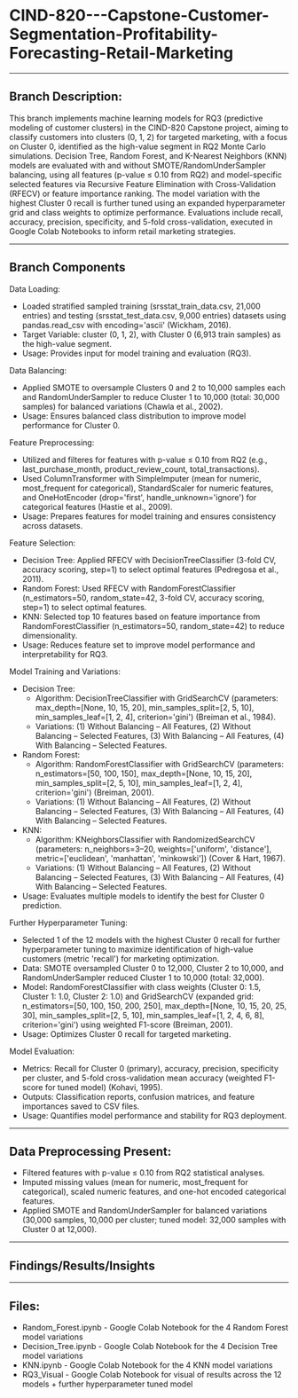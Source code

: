 # CIND-820---Capstone-Customer-Segmentation-Profitability-Forecasting-Retail-Marketing

---

## Branch Description:
This branch implements machine learning models for RQ3 (predictive modeling of customer clusters) in the CIND-820 Capstone project, aiming to classify customers into clusters (0, 1, 2) for targeted marketing, with a focus on Cluster 0, identified as the high-value segment in RQ2 Monte Carlo simulations. Decision Tree, Random Forest, and K-Nearest Neighbors (KNN) models are evaluated with and without SMOTE/RandomUnderSampler balancing, using all features (p-value ≤ 0.10 from RQ2) and model-specific selected features via Recursive Feature Elimination with Cross-Validation (RFECV) or feature importance ranking. The model variation with the highest Cluster 0 recall is further tuned using an expanded hyperparameter grid and class weights to optimize performance. Evaluations include recall, accuracy, precision, specificity, and 5-fold cross-validation, executed in Google Colab Notebooks to inform retail marketing strategies.

---
## Branch Components
Data Loading:
- Loaded stratified sampled training (srsstat_train_data.csv, 21,000 entries) and testing (srsstat_test_data.csv, 9,000 entries) datasets using pandas.read_csv with encoding='ascii' (Wickham, 2016).
- Target Variable: cluster (0, 1, 2), with Cluster 0 (6,913 train samples) as the high-value segment.
- Usage: Provides input for model training and evaluation (RQ3).

Data Balancing:
- Applied SMOTE to oversample Clusters 0 and 2 to 10,000 samples each and RandomUnderSampler to reduce Cluster 1 to 10,000 (total: 30,000 samples) for balanced variations (Chawla et al., 2002).
- Usage: Ensures balanced class distribution to improve model performance for Cluster 0.

Feature Preprocessing:
- Utilized and filteres for features with p-value ≤ 0.10 from RQ2 (e.g., last_purchase_month, product_review_count, total_transactions).
- Used ColumnTransformer with SimpleImputer (mean for numeric, most_frequent for categorical), StandardScaler for numeric features, and OneHotEncoder (drop='first', handle_unknown='ignore') for categorical features (Hastie et al., 2009).
- Usage: Prepares features for model training and ensures consistency across datasets.

Feature Selection:
- Decision Tree: Applied RFECV with DecisionTreeClassifier (3-fold CV, accuracy scoring, step=1) to select optimal features (Pedregosa et al., 2011).
- Random Forest: Used RFECV with RandomForestClassifier (n_estimators=50, random_state=42, 3-fold CV, accuracy scoring, step=1) to select optimal features.
- KNN: Selected top 10 features based on feature importance from RandomForestClassifier (n_estimators=50, random_state=42) to reduce dimensionality.
- Usage: Reduces feature set to improve model performance and interpretability for RQ3.

Model Training and Variations:
- Decision Tree:
  - Algorithm: DecisionTreeClassifier with GridSearchCV (parameters: max_depth=[None, 10, 15, 20], min_samples_split=[2, 5, 10], min_samples_leaf=[1, 2, 4], criterion='gini') (Breiman et al., 1984).
  - Variations: (1) Without Balancing – All Features, (2) Without Balancing – Selected Features, (3) With Balancing – All Features, (4) With Balancing – Selected Features.
- Random Forest:
  - Algorithm: RandomForestClassifier with GridSearchCV (parameters: n_estimators=[50, 100, 150], max_depth=[None, 10, 15, 20], min_samples_split=[2, 5, 10], min_samples_leaf=[1, 2, 4], criterion='gini') (Breiman, 2001).
  - Variations: (1) Without Balancing – All Features, (2) Without Balancing – Selected Features, (3) With Balancing – All Features, (4) With Balancing – Selected Features.
- KNN:
  - Algorithm: KNeighborsClassifier with RandomizedSearchCV (parameters: n_neighbors=3–20, weights=['uniform', 'distance'], metric=['euclidean', 'manhattan', 'minkowski']) (Cover & Hart, 1967).
  - Variations: (1) Without Balancing – All Features, (2) Without Balancing – Selected Features, (3) With Balancing – All Features, (4) With Balancing – Selected Features.
- Usage: Evaluates multiple models to identify the best for Cluster 0 prediction.

Further Hyperparameter Tuning:
- Selected 1 of the 12 models with the highest Cluster 0 recall for further hyperparameter tuning to maximize identification of high-value customers (metric 'recall') for marketing optimization.
- Data: SMOTE oversampled Cluster 0 to 12,000, Cluster 2 to 10,000, and RandomUnderSampler reduced Cluster 1 to 10,000 (total: 32,000).
- Model: RandomForestClassifier with class weights (Cluster 0: 1.5, Cluster 1: 1.0, Cluster 2: 1.0) and GridSearchCV (expanded grid: n_estimators=[50, 100, 150, 200, 250], max_depth=[None, 10, 15, 20, 25, 30], min_samples_split=[2, 5, 10], min_samples_leaf=[1, 2, 4, 6, 8], criterion='gini') using weighted F1-score (Breiman, 2001).
- Usage: Optimizes Cluster 0 recall for targeted marketing.

Model Evaluation:
- Metrics: Recall for Cluster 0 (primary), accuracy, precision, specificity per cluster, and 5-fold cross-validation mean accuracy (weighted F1-score for tuned model) (Kohavi, 1995).
- Outputs: Classification reports, confusion matrices, and feature importances saved to CSV files.
- Usage: Quantifies model performance and stability for RQ3 deployment.

---
## Data Preprocessing Present:
- Filtered features with p-value ≤ 0.10 from RQ2 statistical analyses.
- Imputed missing values (mean for numeric, most_frequent for categorical), scaled numeric features, and one-hot encoded categorical features.
- Applied SMOTE and RandomUnderSampler for balanced variations (30,000 samples, 10,000 per cluster; tuned model: 32,000 samples with Cluster 0 at 12,000).

---
## Findings/Results/Insights

---
## Files:
- Random_Forest.ipynb - Google Colab Notebook for the 4 Random Forest model variations
- Decision_Tree.ipynb - Google Colab Notebook for the 4 Decision Tree model variations
- KNN.ipynb - Google Colab Notebook for the 4 KNN model variations
- RQ3_Visual - Google Colab Notebook for visual of results across the 12 models + further hyperparameter tuned model




